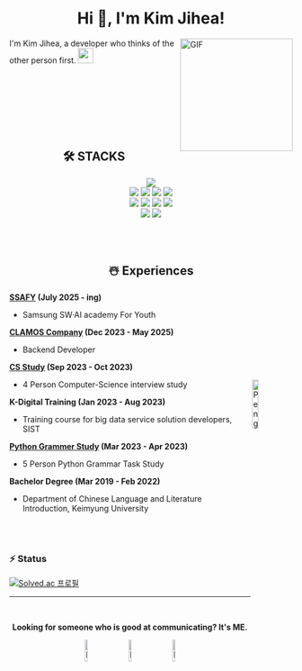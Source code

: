 <h1 align=center>Hi 👋, I'm Kim Jihea!</h1> 
<div>
<img align="right" alt="GIF" src="https://media.giphy.com/media/Cmr1OMJ2FN0B2/giphy.gif" width="200"/>
  I'm Kim Jihea, a developer who thinks of the other person first.
  <img src="https://user-images.githubusercontent.com/5679180/79618120-0daffb80-80be-11ea-819e-d2b0fa904d07.gif" width="27px">
</div>

<br>
<br>
<br>
<br>
<br>
<br>
<br>

<div align=center><h2>🛠 STACKS</h2></div> 

<div align=center>
<img src="https://img.shields.io/badge/java-007396?style=for-the-badge&logo=java&logoColor=white">
<br>

<img src="https://img.shields.io/badge/html5-E34F26?style=for-the-badge&logo=html5&logoColor=white">
<img src="https://img.shields.io/badge/css-1572B6?style=for-the-badge&logo=css3&logoColor=white">
<img src="https://img.shields.io/badge/javascript-F7DF1E?style=for-the-badge&logo=javascript&logoColor=black">
<img src="https://img.shields.io/badge/jquery-0769AD?style=for-the-badge&logo=jquery&logoColor=white">
<br>

<img src="https://img.shields.io/badge/MyBatis-D14836?style=for-the-badge&logo=MyBatis&logoColor=white">
<img src="https://img.shields.io/badge/oracle-F80000?style=for-the-badge&logo=oracle&logoColor=white">
<img src="https://img.shields.io/badge/spring-6DB33F?style=for-the-badge&logo=spring&logoColor=white">
<img src="https://img.shields.io/badge/bootstrap-7952B3?style=for-the-badge&logo=bootstrap&logoColor=white">
<br>

<img src="https://img.shields.io/badge/git-F05032?style=for-the-badge&logo=git&logoColor=white">
<img src="https://img.shields.io/badge/github-181717?style=for-the-badge&logo=github&logoColor=white">
</div>

<br><br>

<div align=center><h2>☃️ Experiences</h2></div> 

**<a href="https://www.ssafy.com/ksp/jsp/swp/swpMain.jsp">SSAFY</a> (July 2025 - ing)**
- Samsung SW·AI academy For Youth

**<a href="https://www.clamos.io/">CLAMOS Company</a> (Dec 2023 - May 2025)**
- Backend Developer 

**<a href="https://soapy-evening-7db.notion.site/CS-Study-2379c30a31a04601a4ce184c98909f96?pvs=4">CS Study</a> (Sep 2023 - Oct 2023)** 
- 4 Person Computer-Science interview study<img align="right" src="https://raw.githubusercontent.com/Tarikul-Islam-Anik/Animated-Fluent-Emojis/master/Emojis/Animals/Penguin.png" alt="Penguin" width="15%" /><br>

**K-Digital Training (Jan 2023 - Aug 2023)**
- Training course for big data service solution developers, SIST

**<a href="https://soapy-evening-7db.notion.site/SIST-69a618187ebe4672a8d4ac028a9b8ca8?pvs=4">Python Grammer Study</a> (Mar 2023 - Apr 2023)**
- 5 Person Python Grammar Task Study

**Bachelor Degree (Mar 2019 - Feb 2022)**
- Department of Chinese Language and Literature Introduction, Keimyung University<br>

<br><br>

<div><h3>⚡ Status</h3></div> 
  
[![Solved.ac
프로필](http://mazassumnida.wtf/api/v2/generate_badge?boj=rlawlgp1478)](https://solved.ac/rlawlgp1478)

<hr></hr>

<br>
<div align=center>

**Looking for someone who is good at communicating? It's ME.** <br>

<img src="https://raw.githubusercontent.com/Tarikul-Islam-Anik/Animated-Fluent-Emojis/master/Emojis/Smilies/Face%20with%20Spiral%20Eyes.png" width="10%" alt="Broken system!"/>
&nbsp;&nbsp;&nbsp;&nbsp;&nbsp;
<img src="https://raw.githubusercontent.com/Tarikul-Islam-Anik/Animated-Fluent-Emojis/master/Emojis/Smilies/Relieved%20Face.png" width="10%" alt="It's working!"/>
&nbsp;&nbsp;&nbsp;&nbsp;&nbsp;
<img src="https://raw.githubusercontent.com/Tarikul-Islam-Anik/Animated-Fluent-Emojis/master/Emojis/Smilies/Astonished%20Face.png" width="10%" alt="It's working but you don't know how!"/><br>
</div> 


<!--
**wanghoreng/wanghoreng** is a ✨ _special_ ✨ repository because its `README.md` (this file) appears on your GitHub profile.

Here are some ideas to get you started:

- 🔭 I’m currently working on ...
- 🌱 I’m currently learning ...
- 👯 I’m looking to collaborate on ...
- 🤔 I’m looking for help with ...
- 💬 Ask me about ...
- 📫 How to reach me: ...
- 😄 Pronouns: ...
- ⚡ Fun fact: ...
-->
